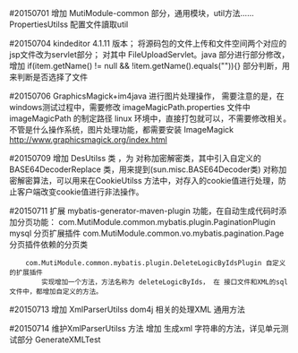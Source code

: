 #20150701
	增加 MutiModule-common 部分，通用模块，util方法……
	PropertiesUtilss	配置文件讀取util
	
#20150704
	kindeditor 4.1.11 版本；
	将源码包的文件上传和文件空间两个对应的jsp文件改为servlet部分；
		对其中 FileUploadServlet。java 部分进行部分修改，增加 if(item.getName() != null && !item.getName().equals("")){} 部分判断，用来判断是否选择了文件
	
#20150706
	GraphicsMagick+im4java 进行图片处理操作， 需要注意的是，在windows测试过程中，需要修改 imageMagicPath.properties 文件中 imageMagicPath 的制定路径
	linux 环境中，直接打包就可以，不需要修改相关。
	不管是什么操作系统，图片处理功能，都需要安装  ImageMagick http://www.graphicsmagick.org/index.html 
	
#20150709
	增加 DesUtilss 类 ，为 对称加密解密类，其中引入自定义的 BASE64DecoderReplace 类，用来提到(sun.misc.BASE64Decoder类)
	对称加密解密算法，可以用来在CookieUtilss 方法中，对存入的cookie值进行处理，防止客户端改变cookie值进行非法操作。
	
#20150711
	扩展  mybatis-generator-maven-plugin 功能，在自动生成代码时添加分页功能：
		com.MutiModule.common.mybatis.plugin.PaginationPlugin mysql 分页扩展插件
			com.MutiModule.common.vo.mybatis.pagination.Page 分页插件依赖的分页类 
			
		com.MutiModule.common.mybatis.plugin.DeleteLogicByIdsPlugin 自定义的扩展插件
			实现增加一个方法，方法名称为 deleteLogicByIds， 在 接口文件和XML的sql文件中，都增加自定义的方法。
			
#20150713
	增加 XmlParserUtilss dom4j 相关的处理XML 通用方法
	
#20150714
	维护XmlParserUtilss 方法
	增加 生成xml 字符串的方法，详见单元测试部分   GenerateXMLTest